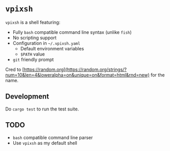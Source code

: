 # `vpixsh`

`vpixsh` is a shell featuring:

- Fully `bash` compatible command line syntax (unlike `fish`)
- No scripting support
- Configuration in `~/.vpixsh.yaml`
  - Default environment variables
  - `$PATH` value
- `git` friendly prompt

Cred to
[https://random.org](https://random.org/strings/?num=10&len=4&loweralpha=on&unique=on&format=html&rnd=new)
for the name.

## Development

Do `cargo test` to run the test suite.

## TODO

- `bash` compatible command line parser
- Use `vpixsh` as my default shell
